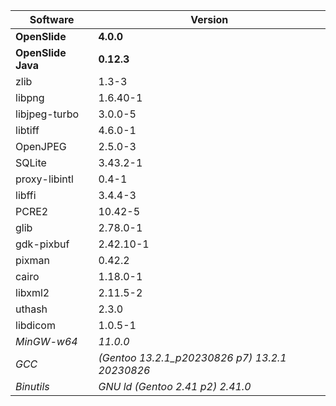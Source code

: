 | Software             | Version                                               |
| --------             | -------                                               |
| **OpenSlide**        | **4.0.0**                                             |
| **OpenSlide Java**   | **0.12.3**                                            |
| zlib                 | 1.3-3                                                 |
| libpng               | 1.6.40-1                                              |
| libjpeg-turbo        | 3.0.0-5                                               |
| libtiff              | 4.6.0-1                                               |
| OpenJPEG             | 2.5.0-3                                               |
| SQLite               | 3.43.2-1                                              |
| proxy-libintl        | 0.4-1                                                 |
| libffi               | 3.4.4-3                                               |
| PCRE2                | 10.42-5                                               |
| glib                 | 2.78.0-1                                              |
| gdk-pixbuf           | 2.42.10-1                                             |
| pixman               | 0.42.2                                                |
| cairo                | 1.18.0-1                                              |
| libxml2              | 2.11.5-2                                              |
| uthash               | 2.3.0                                                 |
| libdicom             | 1.0.5-1                                               |
| _MinGW-w64_          | _11.0.0_                                              |
| _GCC_                | _(Gentoo 13.2.1_p20230826 p7) 13.2.1 20230826_        |
| _Binutils_           | _GNU ld (Gentoo 2.41 p2) 2.41.0_                      |
